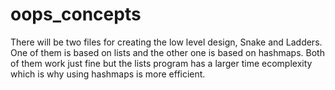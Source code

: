 # oops_concepts

There will be two files for creating the low level design, Snake and Ladders. One of them is based on lists and the other one is based on hashmaps.
Both of them work just fine but the lists program has a larger time ecomplexity which is why using hashmaps is more efficient.
